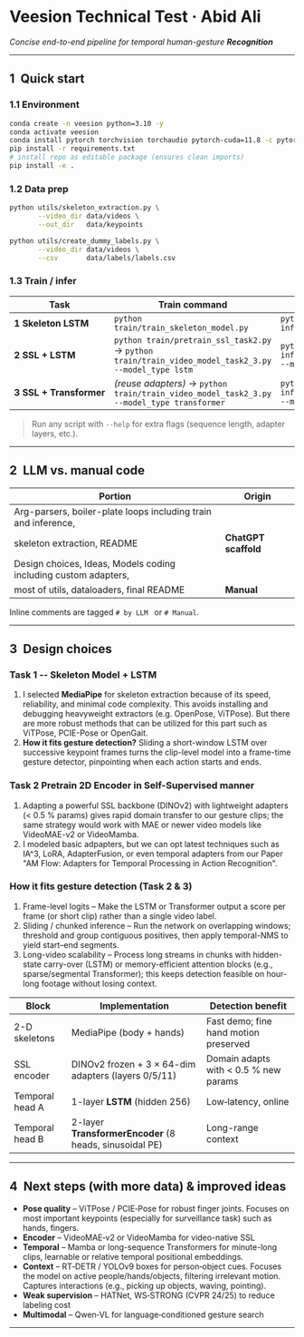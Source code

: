 # Veesion Technical Test · Abid Ali

*Concise end-to-end pipeline for temporal human-gesture **Recognition***

---

## 1 Quick start

### 1.1 Environment

```bash
conda create -n veesion python=3.10 -y
conda activate veesion
conda install pytorch torchvision torchaudio pytorch-cuda=11.8 -c pytorch -c nvidia
pip install -r requirements.txt
# install repo as editable package (ensures clean imports)
pip install -e .

```

### 1.2 Data prep

```bash
python utils/skeleton_extraction.py \
       --video_dir data/videos \
       --out_dir   data/keypoints

python utils/create_dummy_labels.py \
       --video_dir data/videos \
       --csv       data/labels/labels.csv
```

### 1.3 Train / infer

| Task                    | Train command                                                                                        | Inference                                                        |
| ----------------------- | ---------------------------------------------------------------------------------------------------- | ---------------------------------------------------------------- |
| **1 Skeleton LSTM**     | `python train/train_skeleton_model.py`                                                               | `python inference/inference_task1.py`                            |
| **2 SSL + LSTM**        | `python train/pretrain_ssl_task2.py` → `python train/train_video_model_task2_3.py --model_type lstm` | `python inference/inference_task2_3.py --model_type lstm`        |
| **3 SSL + Transformer** | *(reuse adapters)* → `python train/train_video_model_task2_3.py --model_type transformer`            | `python inference/inference_task2_3.py --model_type transformer` |

> Run any script with `--help` for extra flags (sequence length, adapter layers, etc.).

---

## 2 LLM vs. manual code

| Portion                                                                                | Origin               |
| -------------------------------------------------------------------------------------- | -------------------- |
| Arg-parsers, boiler-plate loops including train and inference,
skeleton extraction, README                                                        | **ChatGPT scaffold** |
| Design choices, Ideas, Models coding including custom adapters,
most of utils, dataloaders, final README | **Manual**           |

Inline comments are tagged `# by LLM ` or `# Manual`.

---

## 3 Design choices
### Task 1 -- Skeleton Model + LSTM
1) I selected **MediaPipe** for skeleton extraction because of its speed, reliability, and minimal code complexity. This avoids installing and debugging heavyweight extractors (e.g. OpenPose, ViTPose). But there are more robust methods that can be utilized for this part such as ViTPose, PCIE-Pose or OpenGait.
2) **How it fits gesture detection?** Sliding a short-window LSTM over successive keypoint frames turns the clip-level model into a frame-time gesture detector, pinpointing when each action starts and ends.
### Task 2 Pretrain 2D Encoder in Self-Supervised manner
1) Adapting a powerful SSL backbone (DINOv2) with lightweight adapters (< 0.5 % params) gives rapid domain transfer to our gesture clips; the same strategy would work with MAE or newer video models like VideoMAE-v2 or VideoMamba.
2) I modeled basic adpapters, but we can opt latest techniques such as IA^3, LoRA, AdapterFusion, or even temporal adapters from our Paper "AM Flow: Adapters for Temporal Processing in Action Recognition".
### How it fits gesture detection (Task 2 & 3)
1) Frame-level logits – Make the LSTM or Transformer output a score per frame (or short clip) rather than a single video label.
2) Sliding / chunked inference – Run the network on overlapping windows; threshold and group contiguous positives, then apply temporal-NMS to yield start–end segments.
3) Long-video scalability – Process long streams in chunks with hidden-state carry-over (LSTM) or memory-efficient attention blocks (e.g., sparse/segmental Transformer); this keeps detection feasible on hour-long footage without losing context.

| Block           | Implementation                                          | Detection benefit                     |
| --------------- | ------------------------------------------------------- | ------------------------------------- |
| 2-D skeletons   | MediaPipe (body + hands)                                | Fast demo; fine hand motion preserved |
| SSL encoder     | DINOv2 frozen + 3 × 64-dim adapters (layers 0/5/11)     | Domain adapts with < 0.5 % new params |
| Temporal head A | 1-layer **LSTM** (hidden 256)                           | Low‑latency, online                   |
| Temporal head B | 2-layer **TransformerEncoder** (8 heads, sinusoidal PE) | Long-range context                    |

---

## 4 Next steps (with more data) & improved ideas

* **Pose quality** – ViTPose / PCIE‑Pose for robust finger joints. Focuses on most important keypoints (especially for surveillance task) such as hands, fingers.
* **Encoder** – VideoMAE‑v2 or VideoMamba for video-native SSL
* **Temporal** – Mamba or long-sequence Transformers for minute-long clips, learnable or relative temporal positional embeddings.
* **Context** – RT‑DETR / YOLOv9 boxes for person‑object cues. Focuses the model on active people/hands/objects, filtering irrelevant motion. Captures interactions (e.g., picking up objects, waving, pointing).
* **Weak supervision** – HATNet, WS‑STRONG (CVPR 24/25) to reduce labeling cost
* **Multimodal** – Qwen‑VL for language‑conditioned gesture search

---

